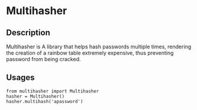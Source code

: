# Multihasher

## Description

Multihasher is A library that helps hash passwords multiple times, rendering the creation of a rainbow table extremely expensive, thus preventing password from being cracked.

## Usages

```python3
from multihasher import Multihasher
hasher = Multihasher()
hasher.multihash('apassword')
```